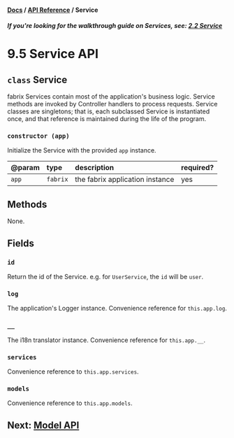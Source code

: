 #### [Docs](../../) / [API Reference](./) / Service

##### *If you're looking for the walkthrough guide on Services, see: [2.2 Service](../build/service.md)*

# 9.5 Service API

## `class` Service

fabrix Services contain most of the application's business logic. Service methods are invoked by Controller handlers to process requests.
Service classes are singletons; that is, each subclassed Service is instantiated once, and that reference is maintained during the life of the program.

### `constructor (app)`

Initialize the Service with the provided `app` instance.

| @param | type | description | required? |
|:---|:---|:---|:---|
| `app` | `fabrix` | the fabrix application instance | yes |

## Methods

None.

## Fields

### `id`

Return the id of the Service. e.g. for `UserService`, the `id` will be `user`.

### `log`

The application's Logger instance. Convenience reference for `this.app.log`.

### `__`

The i18n translator instance. Convenience reference for `this.app.__`.

### `services`

Convenience reference to `this.app.services`.

### `models`

Convenience reference to `this.app.models`.

## Next: [Model API](model.md)
